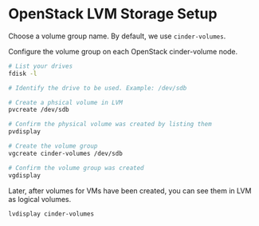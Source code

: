 # OpenStack LVM Storage Setup

Choose a volume group name. By default, we use `cinder-volumes`.

Configure the volume group on each OpenStack cinder-volume node.

```bash
# List your drives
fdisk -l

# Identify the drive to be used. Example: /dev/sdb

# Create a phsical volume in LVM
pvcreate /dev/sdb

# Confirm the physical volume was created by listing them
pvdisplay

# Create the volume group
vgcreate cinder-volumes /dev/sdb

# Confirm the volume group was created
vgdisplay
```

Later, after volumes for VMs have been created, you can see them in LVM as
logical volumes.

```bash
lvdisplay cinder-volumes
```
